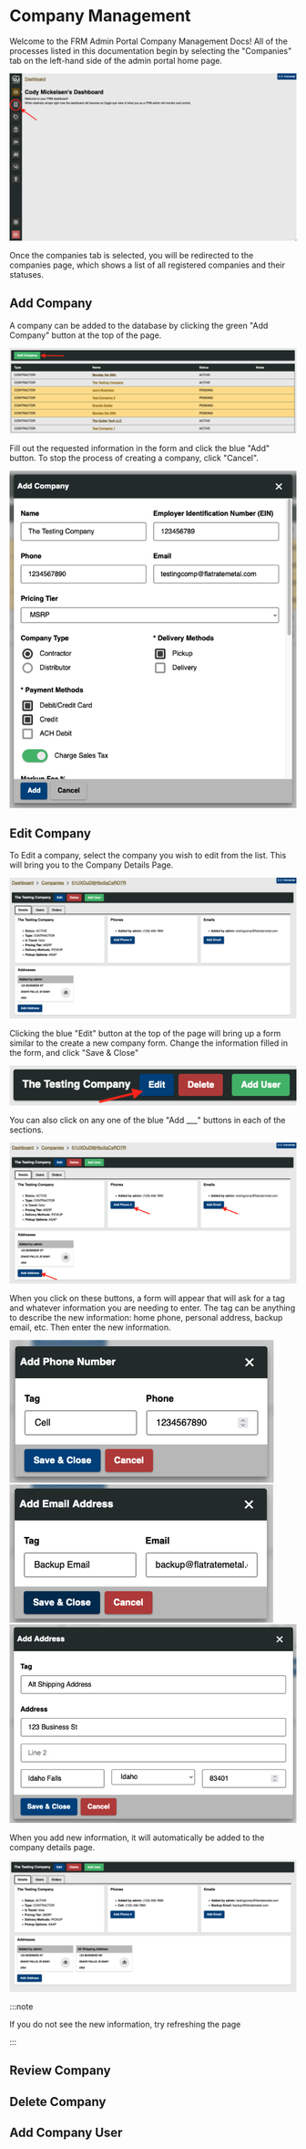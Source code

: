 # Company Management

Welcome to the FRM Admin Portal Company Management Docs! All of the processes listed in this documentation begin by selecting the "Companies" tab on the left-hand side of the admin portal home page.

![](../../static/img/companies/company-management.png)

Once the companies tab is selected, you will be redirected to the companies page, which shows a list of all registered companies and their statuses.

## Add Company

A company can be added to the database by clicking the green "Add Company" button at the top of the page.

![](../../static/img/companies/companies-homepage.png)

Fill out the requested information in the form and click the blue "Add" button. To stop the process of creating a company, click "Cancel".

![](../../static/img/companies/add-company-form-filled.png)

## Edit Company

To Edit a company, select the company you wish to edit from the list. This will bring you to the Company Details Page.

![](../../static/img/companies/company-details-page.png)

Clicking the blue "Edit" button at the top of the page will bring up a form similar to the create a new company form. Change the information filled in the form, and click "Save & Close"

![](../../static/img/companies/company-option-buttons-edit.png)

You can also click on any one of the blue "Add \_\_\_" buttons in each of the sections.

![](../../static/img/companies/company-details-page-add-option.png)

When you click on these buttons, a form will appear that will ask for a tag and whatever information you are needing to enter. The tag can be anything to describe the new information: home phone, personal address, backup email, etc. Then enter the new information.

![](../../static/img/companies/add-phone.png)
![](../../static/img/companies/add-email.png)
![](../../static/img/companies/add-address.png)

When you add new information, it will automatically be added to the company details page.

![](../../static/img/companies/add-company-info-result.png)

:::note

If you do not see the new information, try refreshing the page

:::

## Review Company

## Delete Company

## Add Company User
